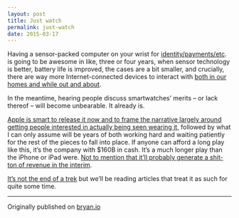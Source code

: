 ```yaml
---
layout: post
title: Just watch
permalink: just-watch
date: 2015-03-17
---
```


Having a sensor-packed computer on your wrist for [identity/payments/etc](http://www.wired.com/2015/03/disney-magicband/). is going to be awesome in like, three or four years, when sensor technology is better, battery life is improved, the cases are a bit smaller, and crucially, there are way more Internet-connected devices to interact with [both in our homes and while out and about](http://exponent.fm/episode-037-apple-watch-take-two/).

In the meantime, hearing people discuss smartwatches’ merits – or lack thereof – will become unbearable. It already is.

[Apple is smart to release it now and to frame the narrative largely around getting people interested in actually being seen wearing it](http://stratechery.com/2015/apple-make-wearable-market/), followed by what I can only assume will be years of both working hard and waiting patiently for the rest of the pieces to fall into place. If anyone can afford a long play like this, it’s the company with $160B in cash. It’s a much longer play than the iPhone or iPad were. [Not to mention that it’ll probably generate a shit-ton of revenue in the interim](http://www.imore.com/over-60-million-americans-interested-buying-apple-watch).

[It’s not the end of a trek](https://twitter.com/clattner_llvm/status/474082459860992000) but we’ll be reading articles that treat it as such for quite some time.

---

Originally published on [bryan.io](http://bryan.io)
